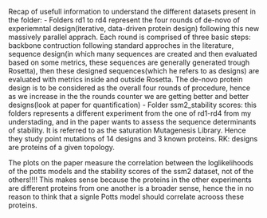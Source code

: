 Recap of usefull information to understand the different datasets present in the folder:
    - Folders rd1 to rd4 represent the four rounds of de-novo of experiemntal design(iterative, data-driven protein design) following this new massively parallel apprach. Each round is comprised of three basic steps: backbone contruction following standard approches in the literature, sequence design(in which many sequences are created and then evaluated based on some metrics, these sequences are generally generated trough Rosetta), then these designed sequences(which he refers to as designs) are evaluated with metrics inside and outside Rosetta. The de-novo protein design is to be considered as the overall four rounds of procedure, hence as we increase in the the rounds counter we are getting better and better designs(look at paper for quantification)
    - Folder ssm2_stability scores: this folders represents a different experiment from the one 
    of rd1-rd4 from my understading, and in the paper wants to assess the sequence determinants of stability. It is referred to as the saturation Mutagenesis Library. Hence they study point mutations of 14 designs and 3 known proteins. 
    RK: designs are proteins of a given topology.

The plots on the paper measure the correlation between the loglikelihoods of the potts models and the stability scores of the ssm2 dataset, not of the others!!!! This makes sense because the proteins in the other experiments are different proteins from one another is a broader sense, hence the in no reason to think that a signle Potts model should correlate acrooss these proteins.